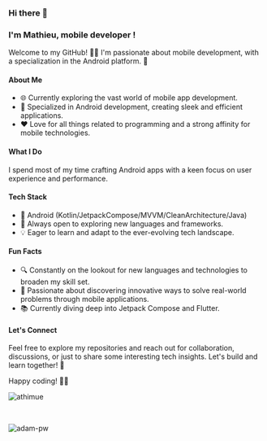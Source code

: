### Hi there 👋
### I'm Mathieu, mobile developer !

Welcome to my GitHub! 👨‍💻 I'm passionate about mobile development, with a specialization in the Android platform. 🚀

#### About Me
- 🌐 Currently exploring the vast world of mobile app development.
- 📱 Specialized in Android development, creating sleek and efficient applications.
- ❤️ Love for all things related to programming and a strong affinity for mobile technologies.

#### What I Do
I spend most of my time crafting Android apps with a keen focus on user experience and performance.

#### Tech Stack
- 🚀 Android (Kotlin/JetpackCompose/MVVM/CleanArchitecture/Java)
- 🌈 Always open to exploring new languages and frameworks.
- 💡 Eager to learn and adapt to the ever-evolving tech landscape.

#### Fun Facts
- 🔍 Constantly on the lookout for new languages and technologies to broaden my skill set.
- 🚀 Passionate about discovering innovative ways to solve real-world problems through mobile applications.
- 📚 Currently diving deep into Jetpack Compose and Flutter.

#### Let's Connect
Feel free to explore my repositories and reach out for collaboration, discussions, or just to share some interesting tech insights. Let's build and learn together! 🌟

Happy coding! 🚀✨

<p>
  <img align="center"
    src="https://github-readme-stats.vercel.app/api/top-langs?username=athimue&show_icons=true&locale=en&bg_color=0d1117&text_color=ffffff&layout=compact"
    alt="athimue" 
    bg_color=#808080/>
</p>
<br>
<p>
  <img align="center" src="https://github-readme-stats.vercel.app/api?username=athimue&show_icons=true&locale=en&bg_color=0d1117&text_color=ffffff&repo=convoychat" alt="adam-pw">
</p>
